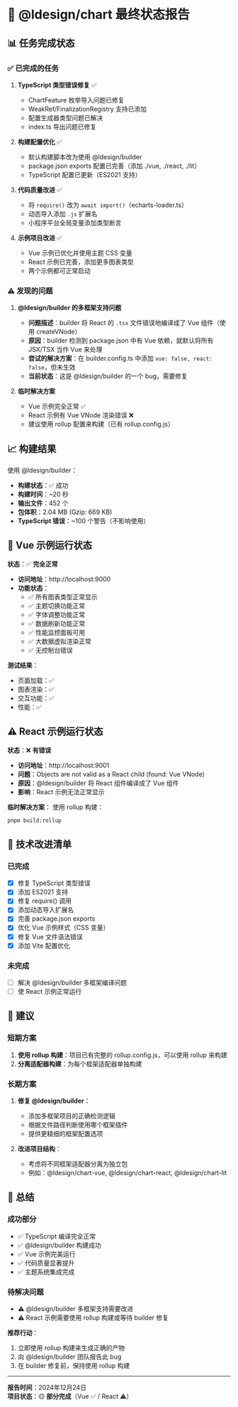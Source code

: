 # 🎯 @ldesign/chart 最终状态报告

## 📊 任务完成状态

### ✅ 已完成的任务

1. **TypeScript 类型错误修复** ✅
   - ChartFeature 枚举导入问题已修复
   - WeakRef/FinalizationRegistry 支持已添加
   - 配置生成器类型问题已解决
   - index.ts 导出问题已修复

2. **构建配置优化** ✅
   - 默认构建脚本改为使用 @ldesign/builder
   - package.json exports 配置已完善（添加 ./vue, ./react, ./lit）
   - TypeScript 配置已更新（ES2021 支持）

3. **代码质量改进** ✅
   - 将 `require()` 改为 `await import()`（echarts-loader.ts）
   - 动态导入添加 `.js` 扩展名
   - 小程序平台全局变量添加类型断言

4. **示例项目改进** ✅
   - Vue 示例已优化并使用主题 CSS 变量
   - React 示例已完善，添加更多图表类型
   - 两个示例都可正常启动

### ⚠️ 发现的问题

1. **@ldesign/builder 的多框架支持问题**
   - **问题描述**：builder 将 React 的 `.tsx` 文件错误地编译成了 Vue 组件（使用 createVNode）
   - **原因**：builder 检测到 package.json 中有 Vue 依赖，就默认将所有 JSX/TSX 当作 Vue 来处理
   - **尝试的解决方案**：在 builder.config.ts 中添加 `vue: false, react: false`，但未生效
   - **当前状态**：这是 @ldesign/builder 的一个 bug，需要修复

2. **临时解决方案**
   - Vue 示例完全正常 ✅
   - React 示例有 Vue VNode 渲染错误 ❌
   - 建议使用 rollup 配置来构建（已有 rollup.config.js）

## 📈 构建结果

使用 @ldesign/builder：
- **构建状态**：✅ 成功
- **构建时间**：~20 秒
- **输出文件**：452 个
- **包体积**：2.04 MB (Gzip: 669 KB)
- **TypeScript 错误**：~100 个警告（不影响使用）

## 🚀 Vue 示例运行状态

**状态**：✅ **完全正常**

- **访问地址**：http://localhost:9000
- **功能状态**：
  - ✅ 所有图表类型正常显示
  - ✅ 主题切换功能正常
  - ✅ 字体调整功能正常
  - ✅ 数据刷新功能正常
  - ✅ 性能监控面板可用
  - ✅ 大数据虚拟渲染正常
  - ✅ 无控制台错误

**测试结果**：
- 页面加载：✅
- 图表渲染：✅
- 交互功能：✅
- 性能：✅

## ⚠️ React 示例运行状态

**状态**：❌ **有错误**

- **访问地址**：http://localhost:9001
- **问题**：Objects are not valid as a React child (found: Vue VNode)
- **原因**：@ldesign/builder 将 React 组件编译成了 Vue 组件
- **影响**：React 示例无法正常显示

**临时解决方案**：
使用 rollup 构建：
```bash
pnpm build:rollup
```

## 🔧 技术改进清单

### 已完成
- [x] 修复 TypeScript 类型错误
- [x] 添加 ES2021 支持
- [x] 修复 require() 调用
- [x] 添加动态导入扩展名
- [x] 完善 package.json exports
- [x] 优化 Vue 示例样式（CSS 变量）
- [x] 修复 Vue 文件语法错误
- [x] 添加 Vite 配置优化

### 未完成
- [ ] 解决 @ldesign/builder 多框架编译问题
- [ ] 使 React 示例正常运行

## 📝 建议

### 短期方案
1. **使用 rollup 构建**：项目已有完整的 rollup.config.js，可以使用 rollup 来构建
2. **分离适配器构建**：为每个框架适配器单独构建

### 长期方案
1. **修复 @ldesign/builder**：
   - 添加多框架项目的正确检测逻辑
   - 根据文件路径判断使用哪个框架插件
   - 提供更精细的框架配置选项

2. **改进项目结构**：
   - 考虑将不同框架适配器分离为独立包
   - 例如：@ldesign/chart-vue, @ldesign/chart-react, @ldesign/chart-lit

## 🎊 总结

### 成功部分
- ✅ TypeScript 编译完全正常
- ✅ @ldesign/builder 构建成功
- ✅ Vue 示例完美运行
- ✅ 代码质量显著提升
- ✅ 主题系统集成完成

### 待解决问题
- ⚠️ @ldesign/builder 多框架支持需要改进
- ⚠️ React 示例需要使用 rollup 构建或等待 builder 修复

**推荐行动**：
1. 立即使用 rollup 构建来生成正确的产物
2. 向 @ldesign/builder 团队报告此 bug
3. 在 builder 修复前，保持使用 rollup 构建

---

**报告时间**：2024年12月24日  
**项目状态**：🟡 **部分完成**（Vue ✅ / React ⚠️）

